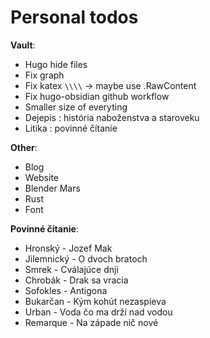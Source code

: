 # Personal todos

**Vault**:
- Hugo hide files
- Fix graph
- Fix katex `\\\\` -> maybe use .RawContent
- Fix hugo-obsidian github workflow
- Smaller size of everyting
- Dejepis : história naboženstva a staroveku
- Litika : povinné čítanie

**Other**:
- Blog
- Website
- Blender Mars
- Rust
- Font

**Povinné čítanie**:
- Hronský - Jozef Mak
- Jilemnický - O dvoch bratoch
- Smrek - Cválajúce dnji
- Chrobák - Drak sa vracia
- Sofokles - Antigona
- Bukarčan - Kým kohút nezaspieva
- Urban - Voda čo ma drží nad vodou
- Remarque - Na západe nič nové

